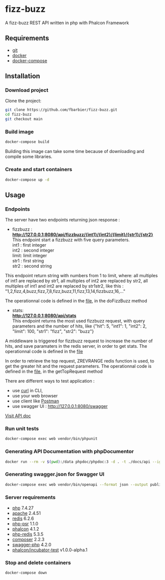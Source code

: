# fizz-buzz

A fizz-buzz REST API written in php with Phalcon Framework

## Requirements
- [git](https://git-scm.com/book/en/v2/Getting-Started-Installing-Git)
- [docker](https://docs.docker.com/get-docker)
- [docker-compose](https://docs.docker.com/compose/install)

## Installation

### Download project

Clone the project:
```bash
git clone https://github.com/fbarbier/fizz-buzz.git
cd fizz-buzz
git checkout main
```

### Build image
```bash
docker-compose build
```
Building this image can take some time because of downloading and compile some libraries.

### Create and start containers
```bash
docker-compose up -d
```

## Usage

### Endpoints
The server have two endpoints returning json response :

- fizzbuzz :  
**http://127.0.0.1:8080/api/fizzbuzz/{int1}/{int2}/{limit}/{str1}/{str2}**  
This endpoint start a fizzbuzz with five query parameters.  
int1 : first integer  
int2 : second integer  
limit: limit integer  
str1 : first string  
str2 : second string  
  
This endpoint return string with numbers from 1 to limit, where: all multiples of int1 are replaced by str1, all multiples of int2 are replaced by str2, all multiples of int1 and int2 are replaced by str1str2, like this : "1,2,fizz,4,buzz,fizz,7,8,fizz,buzz,11,fizz,13,14,fizzbuzz,16,..." 

The operationnal code is defined in the [file](src/Controllers/Api.php), in the doFizzBuzz method


- stats:  
**http://127.0.0.1:8080/api/stats**  
This endpoint returns the most used fizzbuzz request, with query parameters and the number of hits, like {"hit": 5, "int1": 1, "int2": 2, "limit": 100, "str1": "fizz", "str2": "buzz"}

A middleware is triggered for fizzbuzz request to increase the number of hits, and save paramaters in the redis server, in order to get stats.
The operationnal code is defined in the [file](src/Middlewares/FizzBuzz.php)

In order to retrieve the top request, ZREVRANGE redis function is used, to get the greater hit and the request parameters.
The operationnal code is defined in the [file](src/Models/Stat.php), in the getTopRequest method

There are different ways to test application :
- use [curl](https://curl.se) in CLI, 
- use your web browser
- use client like [Postman](https://www.postman.com)
- use swagger UI : http://127.0.0.1:8080/swagger

[Visit API doc](docs/api/index.html)

### Run unit tests
```bash
docker-compose exec web vendor/bin/phpunit
```

### Generating API Documentation with phpDocumentor
```bash
docker run --rm -v $(pwd):/data phpdoc/phpdoc:3 -d . -t ./docs/api --ignore vendor/ --ignore tests/
```

### Generating swagger.json for Swagger UI
```bash
docker-compose exec web vendor/bin/openapi --format json --output public/swagger/swagger.json src/
````

### Server requirements
- [php](https://www.php.net) 7.4.27
- [apache](https://httpd.apache.org) 2.4.51
- [redis](https://redis.io) 6.2.6
- [php-psr](https://github.com/jbboehr/php-psr) 1.1.0
- [phalcon](https://phalcon.io) 4.1.2
- [php-redis](https://github.com/phpredis/phpredis) 5.3.5
- [composer](https://getcomposer.org) 2.2.3
- [swagger-php](https://github.com/zircote/swagger-php) 4.2.0
- [phalcon/incubator-test](https://github.com/phalcon/incubator-test) v1.0.0-alpha.1

### Stop and delete containers
```bash
docker-compose down
```
